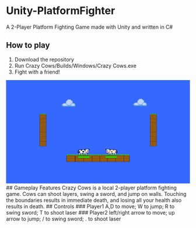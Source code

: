 # Unity-PlatformFighter
A 2-Player Platform Fighting Game made with Unity and written in C#
## How to play
1. Download the repository
2. Run Crazy Cows/Builds/Windows/Crazy Cows.exe
3. Fight with a friend!<br>
<img src="image.png" width="600px" height="auto">
## Gameplay Features
Crazy Cows is a local 2-player platform fighting game. Cows can shoot layers, swing a sword, and jump on walls. Touching the boundaries results in immediate death, and losing all your health also results in death. 
## Controls
### Player1
A,D to move; W to jump; R to swing sword; T to shoot laser
### Player2
left/right arrow to move; up arrow to jump; / to swing sword; . to shoot laser
